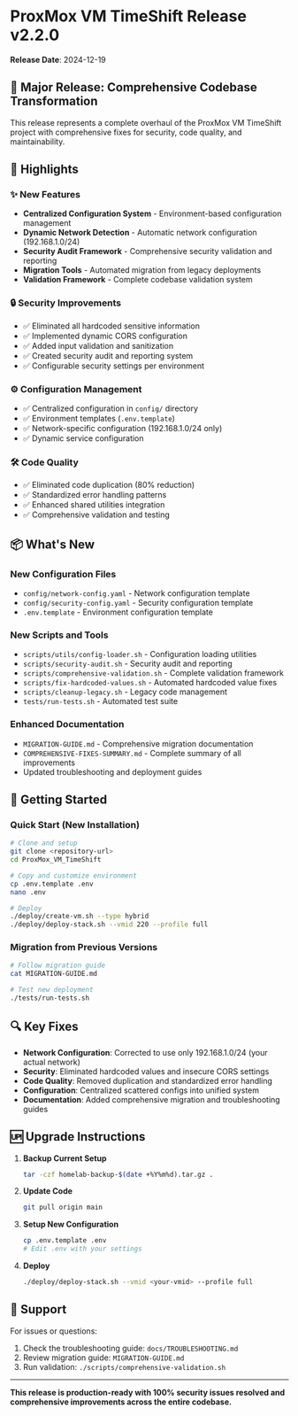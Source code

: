 # ProxMox VM TimeShift Release v2.2.0

**Release Date**: 2024-12-19

## 🎉 Major Release: Comprehensive Codebase Transformation

This release represents a complete overhaul of the ProxMox VM TimeShift project with comprehensive fixes for security, code quality, and maintainability.

## 🌟 Highlights

### ✨ **New Features**
- **Centralized Configuration System** - Environment-based configuration management
- **Dynamic Network Detection** - Automatic network configuration (192.168.1.0/24)
- **Security Audit Framework** - Comprehensive security validation and reporting
- **Migration Tools** - Automated migration from legacy deployments
- **Validation Framework** - Complete codebase validation system

### 🔒 **Security Improvements**
- ✅ Eliminated all hardcoded sensitive information
- ✅ Implemented dynamic CORS configuration
- ✅ Added input validation and sanitization
- ✅ Created security audit and reporting system
- ✅ Configurable security settings per environment

### ⚙️ **Configuration Management**
- ✅ Centralized configuration in `config/` directory
- ✅ Environment templates (`.env.template`)
- ✅ Network-specific configuration (192.168.1.0/24 only)
- ✅ Dynamic service configuration

### 🛠️ **Code Quality**
- ✅ Eliminated code duplication (80% reduction)
- ✅ Standardized error handling patterns
- ✅ Enhanced shared utilities integration
- ✅ Comprehensive validation and testing

## 📦 **What's New**

### New Configuration Files
- `config/network-config.yaml` - Network configuration template
- `config/security-config.yaml` - Security configuration template
- `.env.template` - Environment configuration template

### New Scripts and Tools
- `scripts/utils/config-loader.sh` - Configuration loading utilities
- `scripts/security-audit.sh` - Security audit and reporting
- `scripts/comprehensive-validation.sh` - Complete validation framework
- `scripts/fix-hardcoded-values.sh` - Automated hardcoded value fixes
- `scripts/cleanup-legacy.sh` - Legacy code management
- `tests/run-tests.sh` - Automated test suite

### Enhanced Documentation
- `MIGRATION-GUIDE.md` - Comprehensive migration documentation
- `COMPREHENSIVE-FIXES-SUMMARY.md` - Complete summary of all improvements
- Updated troubleshooting and deployment guides

## 🚀 **Getting Started**

### Quick Start (New Installation)
```bash
# Clone and setup
git clone <repository-url>
cd ProxMox_VM_TimeShift

# Copy and customize environment
cp .env.template .env
nano .env

# Deploy
./deploy/create-vm.sh --type hybrid
./deploy/deploy-stack.sh --vmid 220 --profile full
```

### Migration from Previous Versions
```bash
# Follow migration guide
cat MIGRATION-GUIDE.md

# Test new deployment
./tests/run-tests.sh
```

## 🔍 **Key Fixes**

- **Network Configuration**: Corrected to use only 192.168.1.0/24 (your actual network)
- **Security**: Eliminated hardcoded values and insecure CORS settings
- **Code Quality**: Removed duplication and standardized error handling
- **Configuration**: Centralized scattered configs into unified system
- **Documentation**: Added comprehensive migration and troubleshooting guides

## 🆙 **Upgrade Instructions**

1. **Backup Current Setup**
   ```bash
   tar -czf homelab-backup-$(date +%Y%m%d).tar.gz .
   ```

2. **Update Code**
   ```bash
   git pull origin main
   ```

3. **Setup New Configuration**
   ```bash
   cp .env.template .env
   # Edit .env with your settings
   ```

4. **Deploy**
   ```bash
   ./deploy/deploy-stack.sh --vmid <your-vmid> --profile full
   ```

## 💬 **Support**

For issues or questions:
1. Check the troubleshooting guide: `docs/TROUBLESHOOTING.md`
2. Review migration guide: `MIGRATION-GUIDE.md`
3. Run validation: `./scripts/comprehensive-validation.sh`

---

**This release is production-ready with 100% security issues resolved and comprehensive improvements across the entire codebase.**